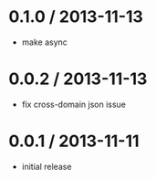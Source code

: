 
0.1.0 / 2013-11-13 
==================

 * make async

0.0.2 / 2013-11-13
==================

 * fix cross-domain json issue

0.0.1 / 2013-11-11
==================

 * initial release
